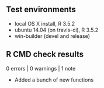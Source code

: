 ## Test environments
* local OS X install, R 3.5.2
* ubuntu 14.04 (on travis-ci), R 3.5.2
* win-builder (devel and release)

## R CMD check results

0 errors | 0 warnings | 1 note

* Added a bunch of new functions
